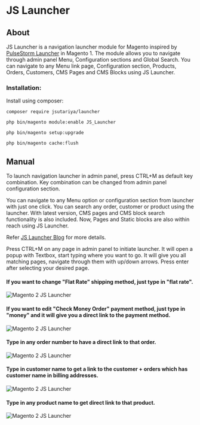 JS Launcher
====================================

## About

JS Launcher is a navigation launcher module for Magento inspired by <a href="https://github.com/astorm/PulsestormLauncher">PulseStorm Launcher</a> in Magento 1.
The module allows you to navigate through admin panel Menu, Configuration sections and Global Search. You can navigate to any Menu link page, Configuration section, Products, Orders, Customers, CMS Pages and CMS Blocks using JS Launcher.

### Installation:
Install using composer:

`composer require jsutariya/launcher`

`php bin/magento module:enable JS_Launcher`

`php bin/magento setup:upgrade`

`php bin/magento cache:flush`

## Manual

To launch navigation launcher in admin panel, press CTRL+M as default key combination. Key combination can be changed from admin panel configuration section.

You can navigate to any Menu option or configuration section from launcher with just one click. You can search any order, customer or product using the launcher. With latest version, CMS pages and CMS block search functionality is also included. Now, Pages and Static blocks are also within reach using JS Launcher.

Refer <a href="https://jsutariya.wordpress.com/2019/04/17/magento-2-navigation-menu-launcher/" >JS Launcher Blog</a> for more details.

Press CTRL+M on any page in admin panel to initiate launcher. It will open a popup with Textbox, start typing where you want to go. It will give you all matching pages, navigate through them with up/down arrows. Press enter after selecting your desired page.

#### If you want to change "Flat Rate" shipping method, just type in "flat rate".

<img src="https://jsutariya.files.wordpress.com/2019/04/js-launcher-shipping-method.gif" title="Magento 2 JS Launcher" alt="Magento 2 JS Launcher" />

#### If you want to edit "Check Money Order" payment method, just type in "money" and it will give you a direct link to the payment method.

<img src="https://jsutariya.files.wordpress.com/2019/04/js-launcher-payment-methods.gif" title="Magento 2 JS Launcher" alt="Magento 2 JS Launcher" />

#### Type in any order number to have a direct link to that order.

<img src="https://jsutariya.files.wordpress.com/2019/04/js-launcher-orders.gif" title="Magento 2 JS Launcher" alt="Magento 2 JS Launcher" />

#### Type in customer name to get a link to the customer + orders which has customer name in billing addresses.

<img src="https://jsutariya.files.wordpress.com/2019/04/js-launcher-customers.gif" title="Magento 2 JS Launcher" alt="Magento 2 JS Launcher" />

#### Type in any product name to get direct link to that product.

<img src="https://jsutariya.files.wordpress.com/2019/04/js-launcher-products.gif" title="Magento 2 JS Launcher" alt="Magento 2 JS Launcher" />